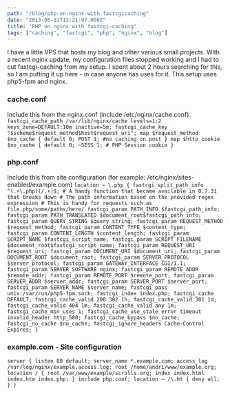 ```yaml
---
path: "/blog/php-on-nginx-with-fastcgicaching"
date: "2013-05-12T12:21:07.000Z"
title: "PHP on nginx with fastcgi-caching"
tags: ["caching", "fastcgi", "php", "nginx", "blog"]
---
```


I have a little VPS that hosts my blog and other various small projects. With a recent nginx update, my configuration files stopped working and I had to cut fastcgi-caching from my setup. I spent about 2 hours searching for this, so I am putting it up here - in case anyone has uses for it. This setup uses php5-fpm and nginx.

### cache.conf

Include this from the nginx.conf (include /etc/nginx/cache.conf). `fastcgi_cache_path /var/lib/nginx/cache levels=1:2 keys_zone=DEFAULT:10m inactive=5m; fastcgi_cache_key "$scheme$request_method$host$request_uri"; map $request_method $no_cache { default 0; POST 1; #no caching on post } map $http_cookie $no_cache { default 0; ~SESS 1; # PHP Session cookie }`

### php.conf

Include this from site configuration (for example: /etc/nginx/sites-enabled/example.com) `location ~ \.php { fastcgi_split_path_info ^(.+\.php)(/.+)$; # A handy function that became available in 0.7.31 that breaks down # The path information based on the provided regex expression # This is handy for requests such as file.php/some/paths/here/ fastcgi_param PATH_INFO $fastcgi_path_info; fastcgi_param PATH_TRANSLATED $document_root$fastcgi_path_info; fastcgi_param QUERY_STRING $query_string; fastcgi_param REQUEST_METHOD $request_method; fastcgi_param CONTENT_TYPE $content_type; fastcgi_param CONTENT_LENGTH $content_length; fastcgi_param SCRIPT_NAME $fastcgi_script_name; fastcgi_param SCRIPT_FILENAME $document_root$fastcgi_script_name; fastcgi_param REQUEST_URI $request_uri; fastcgi_param DOCUMENT_URI $document_uri; fastcgi_param DOCUMENT_ROOT $document_root; fastcgi_param SERVER_PROTOCOL $server_protocol; fastcgi_param GATEWAY_INTERFACE CGI/1.1; fastcgi_param SERVER_SOFTWARE nginx; fastcgi_param REMOTE_ADDR $remote_addr; fastcgi_param REMOTE_PORT $remote_port; fastcgi_param SERVER_ADDR $server_addr; fastcgi_param SERVER_PORT $server_port; fastcgi_param SERVER_NAME $server_name; fastcgi_pass unix:/var/run/php5-fpm.sock; fastcgi_index index.php; fastcgi_cache DEFAULT; fastcgi_cache_valid 200 302 1h; fastcgi_cache_valid 301 1d; fastcgi_cache_valid 404 1m; fastcgi_cache_valid any 1m; fastcgi_cache_min_uses 1; fastcgi_cache_use_stale error timeout invalid_header http_500; fastcgi_cache_bypass $no_cache; fastcgi_no_cache $no_cache; fastcgi_ignore_headers Cache-Control Expires; }`

### example.com - Site configuration

`server { listen 80 default; server_name *.example.com; access_log /var/log/nginx/example.access.log; root /home/andri/www/example.org; location / { root /var/www/example/scrolls.org; index index.html index.htm index.php; } include php.conf; location ~ /\.ht { deny all; } }`